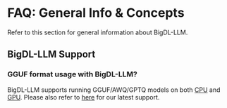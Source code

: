 # FAQ: General Info & Concepts

Refer to this section for general information about BigDL-LLM.

## BigDL-LLM Support

### GGUF format usage with BigDL-LLM?

BigDL-LLM supports running GGUF/AWQ/GPTQ models on both [CPU](https://github.com/intel-analytics/BigDL/tree/main/python/llm/example/CPU/HF-Transformers-AutoModels/Advanced-Quantizations) and [GPU](https://github.com/intel-analytics/BigDL/tree/main/python/llm/example/GPU/HF-Transformers-AutoModels/Advanced-Quantizations).
Please also refer to [here](https://github.com/intel-analytics/BigDL?tab=readme-ov-file#latest-update-) for our latest support.
